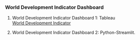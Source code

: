 ### World Development Indicator Dashboard

1. World Development Indicator Dashboard 1: Tableau <br>
[World Development Indicator](https://public.tableau.com/views/WorldDevelopmentIndicators_16108172453780/Dashboard1?:language=en-GB&:useGuest=true&:display_count=y&:origin=viz_share_link)

2. World Development Indicator Dashboard 2: Python-Streamlit.